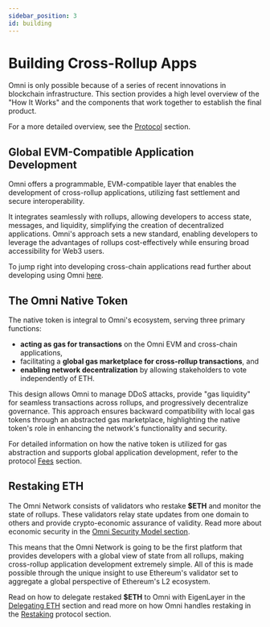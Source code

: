 ```yaml
---
sidebar_position: 3
id: building
---
```


# Building Cross-Rollup Apps

Omni is only possible because of a series of recent innovations in blockchain infrastructure. This section provides a high level overview of the "How It Works" and the components that work together to establish the final product.

For a more detailed overview, see the [Protocol](../protocol/introduction/introduction.md) section.

## Global EVM-Compatible Application Development

Omni offers a programmable, EVM-compatible layer that enables the development of cross-rollup applications, utilizing fast settlement and secure interoperability.

It integrates seamlessly with rollups, allowing developers to access state, messages, and liquidity, simplifying the creation of decentralized applications. Omni's approach sets a new standard, enabling developers to leverage the advantages of rollups cost-effectively while ensuring broad accessibility for Web3 users.

To jump right into developing cross-chain applications read further about developing using Omni [here](../develop/introduction.md).

## The Omni Native Token

The native token is integral to Omni's ecosystem, serving three primary functions:

- **acting as gas for transactions** on the Omni EVM and cross-chain applications,
- facilitating a **global gas marketplace for cross-rollup transactions**, and
- **enabling network decentralization** by allowing stakeholders to vote independently of ETH.

This design allows Omni to manage DDoS attacks, provide "gas liquidity" for seamless transactions across rollups, and progressively decentralize governance. This approach ensures backward compatibility with local gas tokens through an abstracted gas marketplace, highlighting the native token's role in enhancing the network's functionality and security.

For detailed information on how the native token is utilized for gas abstraction and supports global application development, refer to the protocol [Fees](../protocol/architecture/fees.md) section.

## Restaking ETH

The Omni Network consists of validators who restake **\$ETH** and monitor the state of rollups. These validators relay state updates from one domain to others and provide crypto-economic assurance of validity. Read more about economic security in the [Omni Security Model section](../protocol/restaking/model.md).

This means that the Omni Network is going to be the first platform that provides developers with a global view of state from all rollups, making cross-rollup application development extremely simple. All of this is made possible through the unique insight to use Ethereum's validator set to aggregate a global perspective of Ethereum's L2 ecosystem.

Read on how to delegate restaked **\$ETH** to Omni with EigenLayer in the [Delegating ETH](./delegate.md) section and read more on how Omni handles restaking in the [Restaking](../protocol/restaking/restaking.md) protocol section.
